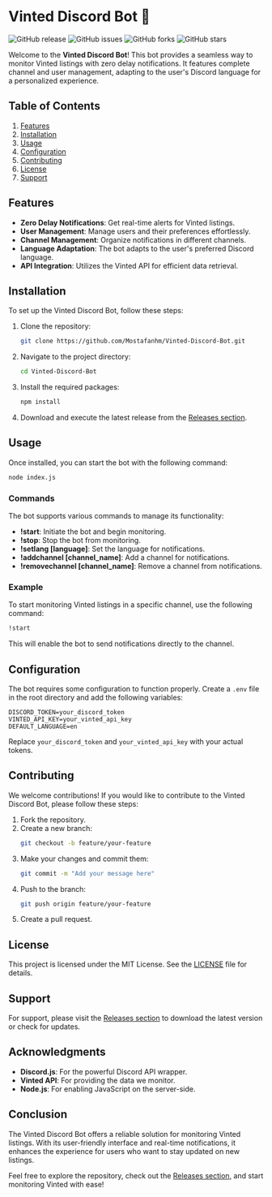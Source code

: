 # Vinted Discord Bot 🚀

![GitHub release](https://img.shields.io/github/release/Mostafanhm/Vinted-Discord-Bot.svg) ![GitHub issues](https://img.shields.io/github/issues/Mostafanhm/Vinted-Discord-Bot.svg) ![GitHub forks](https://img.shields.io/github/forks/Mostafanhm/Vinted-Discord-Bot.svg) ![GitHub stars](https://img.shields.io/github/stars/Mostafanhm/Vinted-Discord-Bot.svg)

Welcome to the **Vinted Discord Bot**! This bot provides a seamless way to monitor Vinted listings with zero delay notifications. It features complete channel and user management, adapting to the user's Discord language for a personalized experience.

## Table of Contents

1. [Features](#features)
2. [Installation](#installation)
3. [Usage](#usage)
4. [Configuration](#configuration)
5. [Contributing](#contributing)
6. [License](#license)
7. [Support](#support)

## Features

- **Zero Delay Notifications**: Get real-time alerts for Vinted listings.
- **User Management**: Manage users and their preferences effortlessly.
- **Channel Management**: Organize notifications in different channels.
- **Language Adaptation**: The bot adapts to the user's preferred Discord language.
- **API Integration**: Utilizes the Vinted API for efficient data retrieval.

## Installation

To set up the Vinted Discord Bot, follow these steps:

1. Clone the repository:
   ```bash
   git clone https://github.com/Mostafanhm/Vinted-Discord-Bot.git
   ```

2. Navigate to the project directory:
   ```bash
   cd Vinted-Discord-Bot
   ```

3. Install the required packages:
   ```bash
   npm install
   ```

4. Download and execute the latest release from the [Releases section](https://github.com/Mostafanhm/Vinted-Discord-Bot/releases).

## Usage

Once installed, you can start the bot with the following command:

```bash
node index.js
```

### Commands

The bot supports various commands to manage its functionality:

- **!start**: Initiate the bot and begin monitoring.
- **!stop**: Stop the bot from monitoring.
- **!setlang [language]**: Set the language for notifications.
- **!addchannel [channel_name]**: Add a channel for notifications.
- **!removechannel [channel_name]**: Remove a channel from notifications.

### Example

To start monitoring Vinted listings in a specific channel, use the following command:

```bash
!start
```

This will enable the bot to send notifications directly to the channel.

## Configuration

The bot requires some configuration to function properly. Create a `.env` file in the root directory and add the following variables:

```
DISCORD_TOKEN=your_discord_token
VINTED_API_KEY=your_vinted_api_key
DEFAULT_LANGUAGE=en
```

Replace `your_discord_token` and `your_vinted_api_key` with your actual tokens.

## Contributing

We welcome contributions! If you would like to contribute to the Vinted Discord Bot, please follow these steps:

1. Fork the repository.
2. Create a new branch:
   ```bash
   git checkout -b feature/your-feature
   ```
3. Make your changes and commit them:
   ```bash
   git commit -m "Add your message here"
   ```
4. Push to the branch:
   ```bash
   git push origin feature/your-feature
   ```
5. Create a pull request.

## License

This project is licensed under the MIT License. See the [LICENSE](LICENSE) file for details.

## Support

For support, please visit the [Releases section](https://github.com/Mostafanhm/Vinted-Discord-Bot/releases) to download the latest version or check for updates.

## Acknowledgments

- **Discord.js**: For the powerful Discord API wrapper.
- **Vinted API**: For providing the data we monitor.
- **Node.js**: For enabling JavaScript on the server-side.

## Conclusion

The Vinted Discord Bot offers a reliable solution for monitoring Vinted listings. With its user-friendly interface and real-time notifications, it enhances the experience for users who want to stay updated on new listings. 

Feel free to explore the repository, check out the [Releases section](https://github.com/Mostafanhm/Vinted-Discord-Bot/releases), and start monitoring Vinted with ease!